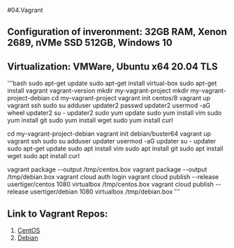 #04.Vagrant
## Configuration of inveronment: 32GB RAM, Xenon 2689, nVMe SSD 512GB, Windows 10
## Virtualization: VMWare, Ubuntu x64 20.04 TLS
'''bash
sudo apt-get update
sudo apt-get install virtual-box
sudo apt-get install vagrant
vagrant-version
mkdir my-vagrant-project
mkdir my-vagrant-project-debian
cd my-vagrant-project
vagrant init centos/8
vagrant up
vagrant ssh
sudo su
adduser updater2
passwd updater2
usermod -aG wheel updater2
su - updater2
sudo yum update
sudo yum install vim
sudo yum install git
sudo yum install wget
sudo yum install curl

cd my-vagrant-project-debian
vagrant init debian/buster64
vagrant up
vagrant ssh
sudo su
adduser updater
usermod -aG updater
su - updater
sudo apt-get update
sudo apt install vim
sudo apt install git
sudo apt install wget
sudo apt install curl

vagrant package --output /tmp/centos.box
vagrant package --output /tmp/debian.box
vagrant cloud auth login
vagrant cloud publish --release usertiger/centos 1080 virtualbox /tmp/centos.box
vagrant cloud publish --release usertiger/debian 1080 virtualbox /tmp/debian.box
'''
## Link to Vagrant Repos:
1. [CentOS](https://app.vagrantup.com/usertiger/boxes/centos/versions/1.0)
2. [Debian](https://app.vagrantup.com/usertiger/boxes/debian/versions/1.0)
